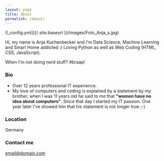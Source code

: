 ```yaml
---
layout: page
title: About
permalink: /about/
---
```


![_config.yml]({{ site.baseurl }}/images/Foto_Anja_s.jpg)

Hi, my name is Anja Kuchenbecker and I'm Data Science, Machine Learning and Smart Home addicted :) 
Loving Python as well as Web Coding (HTML, CSS, JavaScript). 

When I'm not doing nerd stuff? #braap!

### Bio
- Over 12 years professional IT experience. 
- My love of computers and coding is explained by a statement by my brother, when I was 11 years old he said to me that **"women have no idea about computers"**. Since that day I started my IT passion. One year later I've showed him that his statement is not longer true ;-)

### Location
Germany

### Contact me

[email@domain.com](mailto:email@domain.com)
